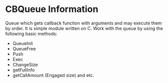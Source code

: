 # CBQueue Information
Queue which gets callback function with arguments and may execute them by order.
It is simple module written on C. Work with the queue by using the following basic methods:
* QueueInit
* QueueFree
* Push
* Exec
* ChangeSize
* getFullInfo
* getCallAmount (Engaged size)
and etc.
